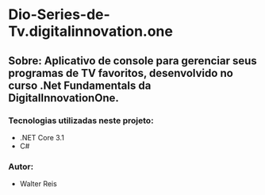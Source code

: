 # Dio-Series-de-Tv.digitalinnovation.one

## Sobre: Aplicativo de console para gerenciar seus programas de TV favoritos, desenvolvido no curso .Net Fundamentals da DigitalInnovationOne.

### Tecnologias utilizadas neste projeto:
* .NET Core 3.1
* C#

### Autor:
* Walter Reis



